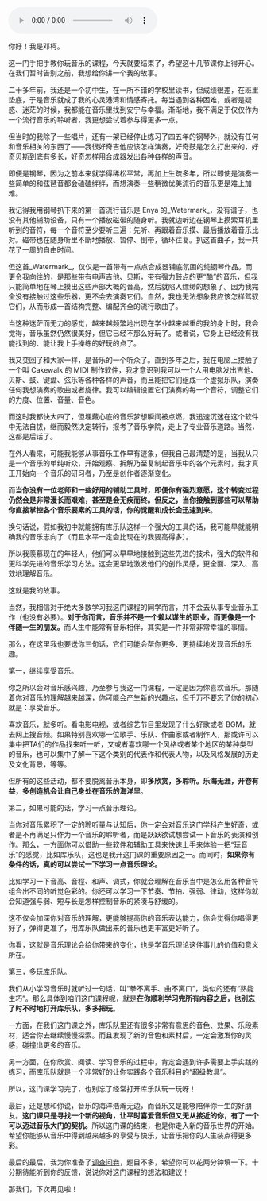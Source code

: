 <audio title="结束语｜让音乐陪伴你的生活" src="https://static001.geekbang.org/resource/audio/d0/85/d0cac2a217a73b13efc53352b8124b85.mp3" controls="controls"></audio> 
<p>你好！我是邓柯。</p><p>这一门手把手教你玩音乐的课程，今天就要结束了，希望这十几节课你上得开心。在我们暂时告别之前，我想给你讲一个我的故事。</p><p>二十多年前，我还是一个初中生，在一所不错的学校里读书，但成绩很差，在班里垫底，于是音乐就成了我的心灵港湾和情感寄托。每当遇到各种困难，或者是疑惑、迷茫的时候，我都能在音乐里找到安宁与幸福。渐渐地，我不满足于仅仅作为一个流行音乐的聆听者，我更想尝试着参与得更多一点。</p><p>但当时的我除了一些唱片，还有一架已经停止练习了四五年的钢琴外，就没有任何和音乐相关的东西了——我很好奇吉他应该怎样演奏，好奇鼓是怎么打出来的，好奇贝斯到底有多长，好奇怎样用合成器发出各种各样的声音。</p><p>即便是钢琴，因为之前本来就学得稀松平常，再加上生疏多年，所以即使是演奏一些简单的和弦琶音都会磕磕绊绊，而想演奏一些稍微优美流行的音乐更是难上加难。</p><p>我记得我用钢琴扒下来的第一首流行音乐是 Enya 的_Watermark_，没有谱子，也没有其他辅助设备，只有一个播放磁带的随身听。我就边听边在钢琴上摸索耳机里听到的音符，每一个音符至少要听三遍：先听、再跟着音乐摸、最后播放着音乐比对。磁带也在随身听里不断地播放、暂停、倒带，循环往复。扒这首曲子，我一共花了一周的自由时间。</p><!-- [[[read_end]]] --><p>但这首_Watermark_，仅仅是一首带有一点点合成器铺底氛围的纯钢琴作品。而更令我向往的，是那些带有电声吉他、贝斯，带有强力鼓点的更“酷”的音乐，但我只能简单地在琴上摸出这些声部大概的音高，然后就陷入缥缈的想象了。因为我完全没有接触过这些乐器，更不会去演奏它们。自然，我也无法想象我应该怎样驾驭它们，从而形成一首结构完整、编配齐全的流行歌曲了。</p><p>当这种迷茫而无力的感觉，越来越频繁地出现在学业越来越重的我的身上时，我会觉得，音乐虽然仍然很美好，但它已经不那么好玩了。或者说，它身上已经没有我能找到的、能让我上手操练的好玩的点了。</p><p>我又变回了和大家一样，是音乐的一个听众了。直到多年之后，我在电脑上接触了一个叫 Cakewalk 的 MIDI 制作软件，我才意识到我可以一个人用电脑发出吉他、贝斯、鼓、键盘、弦乐等各种各样的声音，而且能把它们组成一个虚拟乐队，演奏任何我想演奏的歌曲或者旋律。我可以编辑设置它们演奏的每一个音符，调整它们的力度、位置、音量、音色。</p><p>而这时我都快大四了，但埋藏心底的音乐梦想瞬间被点燃，我迅速沉迷在这个软件中无法自拔，继而毅然决定转行，报考了音乐学院，走上了专业音乐道路。当然，这都是后话了。</p><p>在外人看来，可能我能够从事音乐工作早有迹象，但我自己最清楚的是，当我从只是一个音乐的单纯听众，开始观察、拆解乃至复制起音乐中的各个元素时，我才真正开始向一个音乐的研习者，乃至是创作者逐渐变化。</p><p>而<strong>当你没有一位老师和一些好用的辅助工具时，即便你有强烈意愿，这个转变过程仍然会是非常漫长而艰难，甚至是会无疾而终。但反之，当你接触到那些可以帮助你直接掌控各个音乐要素的工具的话，你的觉醒和成长会迅速到来</strong>。</p><p>换句话说，假如我初中就能拥有库乐队这样一个强大的工具的话，我可能早就能明确我的音乐志向了（而且水平一定会比现在的我要高得多）。</p><p>所以我羡慕现在的年轻人，他们可以早早地接触到这些先进的技术，强大的软件和更科学先进的音乐学习方法。这会更早地激发他们的创作灵感，更全面、深入、高效地理解音乐。</p><p>这就是我的故事。</p><p>当然，我相信对于绝大多数学习我这门课程的同学而言，并不会去从事专业音乐工作（也没有必要）。<strong>对于你而言，音乐并不是一个赖以谋生的职业，而更像是一个伴随一生的朋友。</strong>而人生中能常有音乐相伴，其实是一件非常非常幸福的事情。</p><p>那么，在这里我也要送你三句话，它们可能会帮你更多、更持续地发现音乐的乐趣。</p><p>第一，继续享受音乐。</p><p>你之所以会对音乐感兴趣，乃至参与我这一门课程，一定是因为你喜欢音乐。那随着你对音乐的理解越来越深，你可能会产生新的兴趣点，但千万不要忘了你的初心就是：享受音乐。</p><p>喜欢音乐，就多听。看电影电视，或者综艺节目里发现了什么好歌或者 BGM，就去网上搜音频。如果特别喜欢哪一位歌手、乐队、作曲家或者制作人，那或许可以集中把TA们的作品找来听一听，又或者喜欢哪一个风格或者某个地区的某种类型的音乐，也可以集中了解一下这个类别的代表作和代表人物，以及风格发展的历史及文化背景，等等。</p><p>但所有的这些活动，都不要脱离音乐本身，即<strong>多欣赏，多聆听。乐海无涯，开卷有益</strong><strong>，</strong><strong>多创造机会让自己身处在音乐的海洋里</strong>。</p><p>第二，如果可能的话，学习一点音乐理论。</p><p>当你对音乐累积了一定的聆听量与认知后，你一定会对音乐这门学科产生好奇，或者是不再满足只作为一个音乐的聆听者，而是跃跃欲试想尝试一下音乐的表演和创作。那么，一方面你可以借助一些软件和辅助工具来快速上手来体验一把“玩音乐”的感觉，比如库乐队，这也是我开这门课的重要原因之一。而同时，<strong>如果你有条件的话，真的可以尝试一下学习一点音乐理论。</strong></p><p>比如学习一下音高、音程、和声、调式，你就会理解在音乐当中是怎么用各种音符组合出不同的听觉色彩的。你还可以学习一下节奏、节拍、强弱、律动，这样你就会知道强与弱、短与长是怎样控制音乐的紧凑与舒缓的。</p><p>这不仅会加深你对音乐的理解，更能够提高你的音乐表达能力，你会觉得你唱得更好了，弹得更准了，用库乐队做出来的音乐也更丰富更好听了。</p><p>你看，这就是音乐理论会给你带来的变化，也是学音乐理论这件事儿的价值和意义所在。</p><p>第三，多玩库乐队。</p><p>我们从小学习音乐时就听过一句话，叫“拳不离手、曲不离口”，类似的还有“熟能生巧”。那么具体到咱们这门课程呢，就是<strong>在你顺利学习完所有内容之后，也别忘了时不时地打开库乐队，多多把玩</strong>。</p><p>一方面，在我们这门课之外，库乐队里还有很多非常有意思的音色、效果、乐段素材，适合你去继续慢慢探索。而且发现了新的音色和素材后，一定会激发你的灵感，碰撞出更多的音乐。</p><p>另一方面，在你欣赏、阅读、学习音乐的过程中，肯定会遇到许多需要上手实践的练习，而库乐队就是一个非常好的让你实践各个音乐科目的“超级教具”。</p><p>所以，这门课学习完了，也别忘了经常打开库乐队玩一玩呀！</p><p>最后，还是想和你说，音乐的海洋浩瀚无边，而音乐又是能够陪伴你一生的好朋友。<strong>这门课只是寻找一个新的视角，让平时喜爱音乐但又无从接近的你，有了一个可以迈进音乐大门的契机。</strong>所以这门课的结束，也是你走入新的音乐世界的开始。希望你能够从音乐中得到越来越多的享受与快乐，让音乐把你的人生装点得更多彩。</p><p>最后的最后，我为你准备了<a href="https://jinshuju.net/f/CtiIDm">调查问卷</a>，题目不多，希望你可以花两分钟填一下。十分期待能听到你的反馈，说说你对这门课程的想法和建议！</p><p>那我们，下次再见啦！</p>